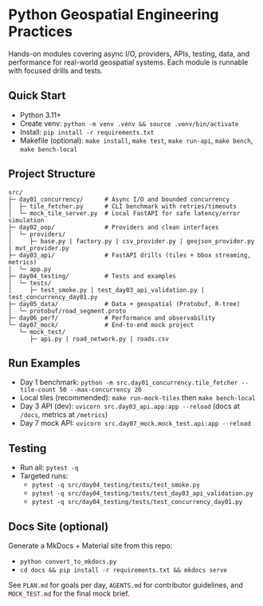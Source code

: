 # Python Geospatial Engineering Practices

Hands-on modules covering async I/O, providers, APIs, testing, data, and performance for real-world geospatial systems. Each module is runnable with focused drills and tests.

## Quick Start
- Python 3.11+
- Create venv: `python -m venv .venv && source .venv/bin/activate`
- Install: `pip install -r requirements.txt`
- Makefile (optional): `make install`, `make test`, `make run-api`, `make bench`, `make bench-local`

## Project Structure

```text
src/
├─ day01_concurrency/      # Async I/O and bounded concurrency
│  ├─ tile_fetcher.py      # CLI benchmark with retries/timeouts
│  └─ mock_tile_server.py  # Local FastAPI for safe latency/error simulation
├─ day02_oop/              # Providers and clean interfaces
│  └─ providers/
│     ├─ base.py | factory.py | csv_provider.py | geojson_provider.py | mvt_provider.py
├─ day03_api/              # FastAPI drills (tiles + bbox streaming, metrics)
│  └─ app.py
├─ day04_testing/          # Tests and examples
│  └─ tests/
│     ├─ test_smoke.py | test_day03_api_validation.py | test_concurrency_day01.py
├─ day05_data/             # Data + geospatial (Protobuf, R-tree)
│  └─ protobuf/road_segment.proto
├─ day06_perf/             # Performance and observability
└─ day07_mock/             # End-to-end mock project
   └─ mock_test/
      ├─ api.py | road_network.py | roads.csv
```

## Run Examples
- Day 1 benchmark: `python -m src.day01_concurrency.tile_fetcher --tile-count 50 --max-concurrency 20`
- Local tiles (recommended): `make run-mock-tiles` then `make bench-local`
- Day 3 API (dev): `uvicorn src.day03_api.app:app --reload` (docs at `/docs`, metrics at `/metrics`)
- Day 7 mock API: `uvicorn src.day07_mock.mock_test.api:app --reload`

## Testing
- Run all: `pytest -q`
- Targeted runs:
  - `pytest -q src/day04_testing/tests/test_smoke.py`
  - `pytest -q src/day04_testing/tests/test_day03_api_validation.py`
  - `pytest -q src/day04_testing/tests/test_concurrency_day01.py`

## Docs Site (optional)
Generate a MkDocs + Material site from this repo:
- `python convert_to_mkdocs.py`
- `cd docs && pip install -r requirements.txt && mkdocs serve`

See `PLAN.md` for goals per day, `AGENTS.md` for contributor guidelines, and `MOCK_TEST.md` for the final mock brief.